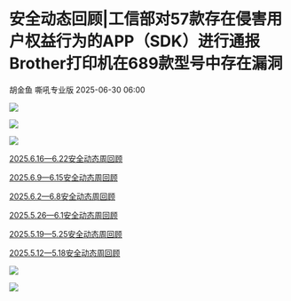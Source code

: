 #  安全动态回顾|工信部对57款存在侵害用户权益行为的APP（SDK）进行通报 Brother打印机在689款型号中存在漏洞  
胡金鱼  嘶吼专业版   2025-06-30 06:00  
  
![](https://mmbiz.qpic.cn/mmbiz_gif/wpkib3J60o297rwgIksvLibPOwR24tqI8dGRUah80YoBLjTBJgws2n0ibdvfvv3CCm0MIOHTAgKicmOB4UHUJ1hH5g/640?wx_fmt=gif "")  
  
![](https://mmbiz.qpic.cn/sz_mmbiz_jpg/wpkib3J60o28YmPK73u1jicbBHkFemWSKE8DZSLb6mgzvapqoU7gEYyNwcf5k1GBkCRnUFlhzyzeVc12PYOlzAWg/640?wx_fmt=jpeg&from=appmsg "")  
  
  
![](https://mmbiz.qpic.cn/sz_mmbiz_png/wpkib3J60o28aFfuZruyyNsXXFicoZZDSFMtP1joY4aUw7jx32FUd26h9RwhDuQFk7m7Z0cH4ww6gvqLktib4wUWA/640?wx_fmt=png&from=appmsg "")  
  
  
[2025.6.16—6.22安全动态周回顾](https://mp.weixin.qq.com/s?__biz=MzI0MDY1MDU4MQ==&mid=2247583193&idx=3&sn=9bbd9ea2b15803b9ae7b782c18b6e83c&scene=21#wechat_redirect)  
  
  
  
[2025.6.9—6.15安全动态周回顾](https://mp.weixin.qq.com/s?__biz=MzI0MDY1MDU4MQ==&mid=2247582888&idx=2&sn=29d6e96277b041d88e3d273ca73f3b6c&scene=21#wechat_redirect)  
  
  
  
  
  
[2025.6.2—6.8安全动态周回顾](https://mp.weixin.qq.com/s?__biz=MzI0MDY1MDU4MQ==&mid=2247582779&idx=2&sn=c9722694716c1aafcf7dfaff6edaf5a3&scene=21#wechat_redirect)  
  
  
  
[2025.5.26—6.1安全动态周回顾](https://mp.weixin.qq.com/s?__biz=MzI0MDY1MDU4MQ==&mid=2247582645&idx=2&sn=1afdfd16ea3f0056aa1ca3c16b67a88f&scene=21#wechat_redirect)  
  
  
  
[2025.5.19—5.25安全动态周回顾](https://mp.weixin.qq.com/s?__biz=MzI0MDY1MDU4MQ==&mid=2247582480&idx=2&sn=c97eca402f0c3224c4835cefe5ffaf84&scene=21#wechat_redirect)  
  
  
  
[2025.5.12—5.18安全动态周回顾](https://mp.weixin.qq.com/s?__biz=MzI0MDY1MDU4MQ==&mid=2247582421&idx=2&sn=4d652cfed9e7b0c3f05bb935d717f71f&scene=21#wechat_redirect)  
  
  
![](https://mmbiz.qpic.cn/mmbiz_png/wpkib3J60o287jwk8LWD9icmgWlahS21WBibH0Iz3x2kLShrmHpicmyoLLZjhkG6s61yDMgXpJ74WhrDYlWupFxzKg/640?wx_fmt=png "")  
  
![](https://mmbiz.qpic.cn/sz_mmbiz_png/wpkib3J60o2icEjy5ZrpCcgr4BicXicPv08DSsrgibDcJQpvwkZoO4OqdIpJNhj6TO5xV0ic0AnVf7f2kcPnNevQlTtQ/640?wx_fmt=png "")  
  

